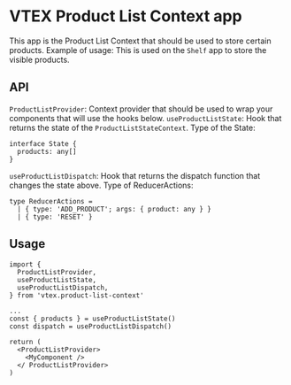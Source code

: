 # VTEX Product List Context app

This app is the Product List Context that should be used to store certain products. Example of usage: This is used on the `Shelf` app to store the visible products.

## API

`ProductListProvider`: Context provider that should be used to wrap your components that will use the hooks below.
`useProductListState`: Hook that returns the state of the `ProductListStateContext`.
Type of the State:

```
interface State {
  products: any[]
}
```

`useProductListDispatch`: Hook that returns the dispatch function that changes the state above.
Type of ReducerActions:

```
type ReducerActions =
  | { type: 'ADD_PRODUCT'; args: { product: any } }
  | { type: 'RESET' }
```

## Usage

```
import {
  ProductListProvider,
  useProductListState,
  useProductListDispatch,
} from 'vtex.product-list-context'

...
const { products } = useProductListState()
const dispatch = useProductListDispatch()

return (
  <ProductListProvider>
    <MyComponent />
  </ ProductListProvider>
)
```
